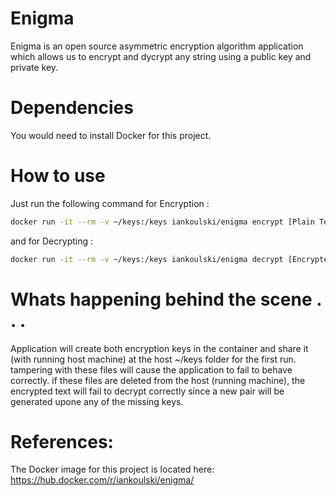 # Enigma
Enigma is an open source asymmetric encryption algorithm application which allows us to encrypt and dycrypt any string using a public key and private key.

# Dependencies
You would need to install Docker for this project.

# How to use
Just run the following command for Encryption :
```sh
docker run -it --rm -v ~/keys:/keys iankoulski/enigma encrypt [Plain Text]
```


and for Decrypting :
```sh
docker run -it --rm -v ~/keys:/keys iankoulski/enigma decrypt [Encrypted Text]
```


# Whats happening behind the scene . . .

Application will create both encryption keys in the container and share it (with running host machine) at the host ~/keys folder for the first run. tampering with these files will cause the application to fail to behave correctly. if these files are deleted from the host (running machine), the encrypted text will fail to decrypt correctly since a new pair will be generated upone any of the missing keys.

# References:
The Docker image for this project is located here:
https://hub.docker.com/r/iankoulski/enigma/
